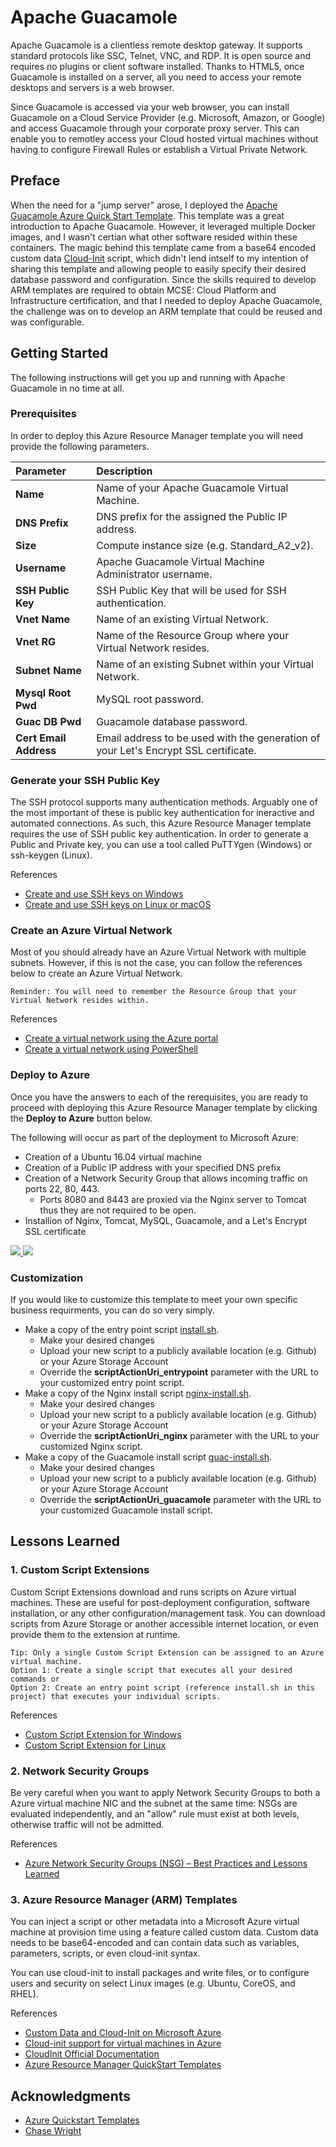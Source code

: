 # Apache Guacamole

Apache Guacamole is a clientless remote desktop gateway. It supports standard protocols like SSC, Telnet, VNC, and RDP. It is open source and requires no plugins or client software installed. Thanks to HTML5, once Guacamole is installed on a server, all you need to access your remote desktops and servers is a web browser.

Since Guacamole is accessed via your web browser, you can install Guacamole on a Cloud Service Provider (e.g. Microsoft, Amazon, or Google) and access Guacamole through your corporate proxy server. This can enable you to remotley access your Cloud hosted virtual machines without having to configure Firewall Rules or establish a Virtual Private Network.

## Preface

When the need for a "jump server" arose, I deployed the <a href="https://github.com/Azure/azure-quickstart-templates/tree/master/guacamole-rdp-vnc-gateway-existing-vnet">Apache Guacamole Azure Quick Start Template</a>. This template was a great introduction to Apache Guacamole. However, it leveraged multiple Docker images, and I wasn't certian what other software resided within these containers. The magic behind this template came from a base64 encoded custom data <a href="https://docs.microsoft.com/en-us/azure/virtual-machines/linux/using-cloud-init">Cloud-Init</a> script, which didn't lend intself to my intention of sharing this template and allowing people to easily specify their desired database password and configuration. Since the skills required to develop ARM templates are required to obtain MCSE: Cloud Platform and Infrastructure certification, and that I needed to deploy Apache Guacamole, the challenge was on to develop an ARM template that could be reused and was configurable.

## Getting Started

The following instructions will get you up and running with Apache Guacamole in no time at all.

### Prerequisites

In order to deploy this Azure Resource Manager template you will need provide the following parameters.

| Parameter                 | Description  |
| :-------------------------|:-------------|
| **Name**                   | Name of your Apache Guacamole Virtual Machine. |
| **DNS Prefix**             | DNS prefix for the assigned the Public IP address. |
| **Size**                   | Compute instance size (e.g. Standard_A2_v2). |
| **Username**               | Apache Guacamole Virtual Machine Administrator username.|
| **SSH Public Key**         | SSH Public Key that will be used for SSH authentication.|
| **Vnet Name**              | Name of an existing Virtual Network.|
| **Vnet RG**                | Name of the Resource Group where your Virtual Network resides.|
| **Subnet Name**            | Name of an existing Subnet within your Virtual Network.|
| **Mysql Root Pwd**         | MySQL root password.|
 **Guac DB Pwd**            | Guacamole database password.|
| **Cert Email Address**     | Email address to be used with the generation of your Let's Encrypt SSL certificate.|

### Generate your SSH Public Key

The SSH protocol supports many authentication methods. Arguably one of the most important of these is public key authentication for ineractive and automated connections. As such, this Azure Resource Manager template requires the use of SSH public key authentication. In order to generate a Public and Private key, you can use a tool called PuTTYgen (Windows) or ssh-keygen (Linux).

References
* <a href="https://docs.microsoft.com/en-us/azure/virtual-machines/linux/ssh-from-windows">Create and use SSH keys on Windows</a>
* <a href="https://docs.microsoft.com/en-us/azure/virtual-machines/linux/mac-create-ssh-keys">Create and use SSH keys on Linux or macOS</a>

### Create an Azure Virtual Network

Most of you should already have an Azure Virtual Network with multiple subnets. However, if this is not the case, you can follow the references below to create an Azure Virtual Network.

```
Reminder: You will need to remember the Resource Group that your Virtual Network resides within.
```
References
* <a href="https://docs.microsoft.com/en-us/azure/virtual-network/quick-create-portal">Create a virtual network using the Azure portal</a>
* <a href="https://docs.microsoft.com/en-ca/azure/virtual-network/quick-create-powershell">Create a virtual network using PowerShell</a>

### Deploy to Azure

Once you have the answers to each of the rerequisites, you are ready to proceed with deploying this Azure Resource Manager template by clicking the **Deploy to Azure** button below.

The following will occur as part of the deployment to Microsoft Azure:
* Creation of a Ubuntu 16.04 virtual machine
* Creation of a Public IP address with your specified DNS prefix
* Creation of a Network Security Group that allows incoming traffic on ports 22, 80, 443.
  * Ports 8080 and 8443 are proxied via the Nginx server to Tomcat thus they are not required to be open.
* Installion of Nginx, Tomcat, MySQL, Guacamole, and a Let's Encrypt SSL certificate

<a href="https://portal.azure.com/#create/Microsoft.Template/uri/https%3A%2F%2Fraw.githubusercontent.com%2Fbigredthelogger%2Fguacamole%2Fmaster%2Fazuredeploy.json" target="_blank">
    <img src="http://azuredeploy.net/deploybutton.png"/>
</a>
<a href="http://armviz.io/#/?load=https%3A%2F%2Fraw.githubusercontent.com%2Fbigredthelogger%2Fguacamole%2Fmaster%2Fazuredeploy.json" target="_blank">
    <img src="http://armviz.io/visualizebutton.png"/>
</a>

### Customization

If you would like to customize this template to meet your own specific business requirments, you can do so very simply. 

* Make a copy of the entry point script <a href="https://raw.githubusercontent.com/bigredthelogger/guacamole/master/install.sh">install.sh</a>.
  * Make your desired changes
  * Upload your new script to a publicly available location (e.g. Github) or your Azure Storage Account
  * Override the **scriptActionUri_entrypoint** parameter with the URL to your customized entry point script.
* Make a copy of the Nginx install script <a href="https://raw.githubusercontent.com/bigredthelogger/guacamole/master/nginx-install.sh">nginx-install.sh</a>.
  * Make your desired changes
  * Upload your new script to a publicly available location (e.g. Github) or your Azure Storage Account
  * Override the **scriptActionUri_nginx** parameter with the URL to your customized Nginx script.
* Make a copy of the Guacamole install script <a href="https://raw.githubusercontent.com/bigredthelogger/guacamole/master/guac-install.sh">guac-install.sh</a>.
  * Make your desired changes
  * Upload your new script to a publicly available location (e.g. Github) or your Azure Storage Account
  * Override the **scriptActionUri_guacamole** parameter with the URL to your customized Guacamole install script.

## Lessons Learned

### 1. Custom Script Extensions 

Custom Script Extensions download and runs scripts on Azure virtual machines. These are useful for post-deployment configuration, software installation, or any other configuration/management task. You can download scripts from Azure Storage or another accessible internet location, or even provide them to the extension at runtime.
```
Tip: Only a single Custom Script Extension can be assigned to an Azure virtual machine.
Option 1: Create a single script that executes all your desired commands or
Option 2: Create an entry point script (reference install.sh in this project) that executes your individual scripts.
```
References
* <a href="https://docs.microsoft.com/en-us/azure/virtual-machines/windows/extensions-customscript">Custom Script Extension for Windows</a>
* <a href="https://docs.microsoft.com/en-us/azure/virtual-machines/linux/extensions-customscript">Custom Script Extension for Linux</a>

### 2. Network Security Groups

Be very careful when you want to apply Network Security Groups to both a Azure virtual machine NIC and the subnet at the same time: NSGs are evaluated independently, and an "allow" rule must exist at both levels, otherwise traffic will not be admitted.

References
* <a href="https://blogs.msdn.microsoft.com/igorpag/2016/05/14/azure-network-security-groups-nsg-best-practices-and-lessons-learned/">Azure Network Security Groups (NSG) – Best Practices and Lessons Learned</a>

### 3. Azure Resource Manager (ARM) Templates

You can inject a script or other metadata into a Microsoft Azure virtual machine at provision time using a feature called custom data. Custom data needs to be base64-encoded and can contain data such as variables, parameters, scripts, or even cloud-init syntax.

You can use cloud-init to install packages and write files, or to configure users and security on select Linux images (e.g. Ubuntu, CoreOS, and RHEL).

References
* <a href="https://azure.microsoft.com/en-us/blog/custom-data-and-cloud-init-on-windows-azure/">Custom Data and Cloud-Init on Microsoft Azure</a>
* <a href="https://docs.microsoft.com/en-us/azure/virtual-machines/linux/using-cloud-init">Cloud-init support for virtual machines in Azure</a>
* <a href="https://help.ubuntu.com/community/CloudInit">CloudInit Official Documentation</a>
* <a href="https://github.com/Azure/azure-quickstart-templates/blob/master/1-CONTRIBUTION-GUIDE/best-practices.md">Azure Resource Manager QuickStart Templates</a>

## Acknowledgments

* <a href="https://github.com/Azure/azure-quickstart-templates/tree/master/guacamole-rdp-vnc-gateway-existing-vnet">Azure Quickstart Templates</a>
* <a href="https://github.com/MysticRyuujin/guac-install">Chase Wright</a>
